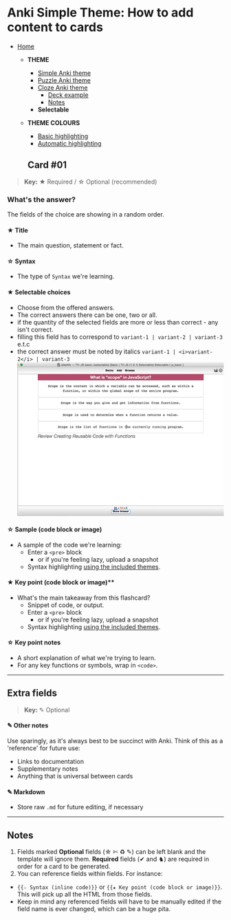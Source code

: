 # Anki Simple Theme: How to add content to cards

- [Home](../../README.md)
  - **THEME**
    - [Simple Anki theme](../simple/README.md)
    - [Puzzle Anki theme](../puzzle/README.md)
    - [Cloze Anki theme](../cloze/README.md)
      - [Deck example](../../deck/README.md)
      - [Notes](#notes)
    - **Selectable**
  - **THEME COLOURS**
    - [Basic highlighting](../assets/css/README.md)
    - [Automatic highlighting](../assets/css/README.md#automatic-syntax-highlighting-with-pygments)

    ## Card #01
> **Key:** ★ Required / ☆ Optional (recommended)

### What's the answer?

The fields of the choice are showing in a random order.   

#### ★ Title

- The main question, statement or fact.

#### ☆ Syntax

- The type of `Syntax` we're learning.

#### ★ Selectable choices

- Choose from the offered answers.
- The correct answers there can be one, two or all.
- if the quantity of the selected fields are more or less than correct - any isn't correct.
- filling this field has to correspond to `variant-1 | variant-2 | variant-3` e.t.c
- the correct answer must be noted by italics `variant-1 | <i>variant-2</i> | variant-3`
![Preview gif](./Selectable_preview.gif)
#### ☆ Sample (code block or image)

- A sample of the code we're learning:
  - Enter a `<pre>` block
    - or if you're feeling lazy, upload a snapshot
  - Syntax highlighting [using the included themes](../assets/css/README.md).

#### ★ Key point (code block or image)**

- What's the main takeaway from this flashcard?
  - Snippet of code, or output.
  - Enter a `<pre>` block
    - or if you're feeling lazy, upload a snapshot
  - Syntax highlighting [using the included themes](../assets/css/README.md).

#### ☆ Key point notes

- A short explanation of what we're trying to learn.
- For any key functions or symbols, wrap in `<code>`.

-----

## Extra fields
> **Key:** ✎ Optional

#### ✎ Other notes

Use sparingly, as it's always best to be succinct with Anki. Think of this as a 'reference' for future use:

- Links to documentation
- Supplementary notes
- Anything that is universal between cards

#### ✎ Markdown

- Store raw `.md` for future editing, if necessary

-----

## Notes

1. Fields marked **Optional** fields (☆ ✄ ♻ ✎) can be left blank and the template will ignore them. **Required** fields (✔ and ♞) are required in order for a card to be generated.
2. You can reference fields within fields. For instance:
  - `{{☆ Syntax (inline code)}}` or `{{★ Key point (code block or image)}}`. This will pick up all the HTML from those fields.
  - Keep in mind any referenced fields will have to be manually edited if the field name is ever changed, which can be a huge pita.